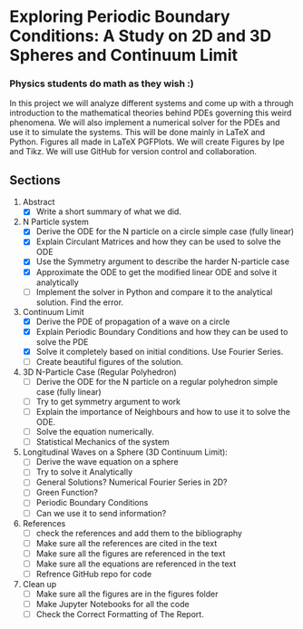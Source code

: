 # Exploring Periodic Boundary Conditions: A Study on 2D and 3D Spheres and Continuum Limit
### Physics students do math as they wish :)

In this project we will analyze different systems and come up with a through introduction to the mathematical theories behind PDEs governing this weird phenomena. We will also implement a numerical solver for the PDEs and use it to simulate the systems. This will be done mainly in LaTeX and Python. Figures all made in LaTeX PGFPlots. We will create Figures by Ipe and Tikz. We will use GitHub for version control and collaboration.

## Sections
1. Abstract
    - [x] Write a short summary of what we did.
1. N Particle system
    - [x] Derive the ODE for the N particle on a circle simple case (fully linear)
    - [x] Explain Circulant Matrices and how they can be used to solve the ODE
    - [x] Use the Symmetry argument to describe the harder N-particle case
    - [x] Approximate the ODE to get the modified linear ODE and solve it analytically
    - [ ] Implement the solver in Python and compare it to the analytical solution. Find the error.
1. Continuum Limit
    - [x] Derive the PDE of propagation of a wave on a circle
    - [x] Explain Periodic Boundary Conditions and how they can be used to solve the PDE
    - [x] Solve it completely based on initial conditions. Use Fourier Series.
    - [ ] Create beautiful figures of the solution.
1. 3D N-Particle Case (Regular Polyhedron)
    - [ ] Derive the ODE for the N particle on a regular polyhedron simple case (fully linear)
    - [ ] Try to get symmetry argument to work
    - [ ] Explain the importance of Neighbours and how to use it to solve the ODE.
    - [ ] Solve the equation numerically.
    - [ ] Statistical Mechanics of the system
1. Longitudinal Waves on a Sphere (3D Continuum Limit):
    - [ ] Derive the wave equation on a sphere
    - [ ] Try to solve it Analytically
    - [ ] General Solutions? Numerical Fourier Series in 2D?
    - [ ] Green Function?
    - [ ] Periodic Boundary Conditions
    - [ ] Can we use it to send information?
1. References
    - [ ] check the references and add them to the bibliography
    - [ ] Make sure all the references are cited in the text
    - [ ] Make sure all the figures are referenced in the text
    - [ ] Make sure all the equations are referenced in the text
    - [ ] Refrence GitHub repo for code
1. Clean up
    - [ ] Make sure all the figures are in the figures folder
    - [ ] Make Jupyter Notebooks for all the code
    - [ ] Check the Correct Formatting of The Report.
